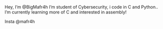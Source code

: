 Hey, I’m @BigMafr4h
I’m student of Cybersecurity, i code in C and Python..
I’m currently learning more of C and interested in assembly!

Insta @mafr4h

<!---
BigMafr4h/BigMafr4h is a ✨ special ✨ repository because its `README.md` (this file) appears on your GitHub profile.
You can click the Preview link to take a look at your changes.
--->
